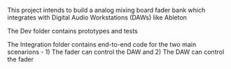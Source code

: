 This project intends to build a analog mixing board fader bank which integrates with Digital Audio Workstations (DAWs) like Ableton

The Dev folder contains prototypes and tests

The Integration folder contains end-to-end code for the two main scenarions - 1) The fader can control the DAW and 2) The DAW can control the fader 
